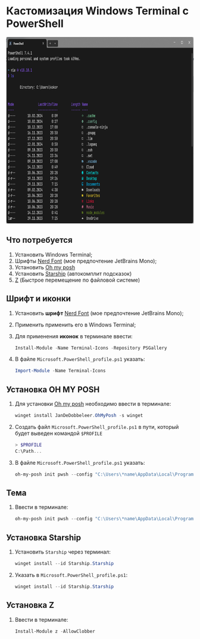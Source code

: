 # Кастомизация Windows Terminal c PowerShell

<img src="preview.png" width="1739" height="500" alt="Конечный результат"></img>

## Что потребуется

1. Установить Windows Terminal;
2. Шрифты [Nerd Font](https://www.nerdfonts.com/font-downloads) (мое предпочтение JetBrains Mono);
3. Установить [Oh my posh](https://ohmyposh.dev/)
4. Установить [Starship](https://starship.rs/ru-RU/guide) (автокомплит подсказок)
5. [Z](https://github.com/badmotorfinger/z) (Быстрое перемещение по файловой системе)

## Шрифт и иконки

1. Установить **шрифт** [Nerd Font](https://www.nerdfonts.com/font-downloads) (мое предпочтение JetBrains Mono);
2. Применить применить его в Windows Terminal;
3. Для применения **иконок** в терминале ввести:

    ```PowerShell
    Install-Module -Name Terminal-Icons -Repository PSGallery
    ```

4. В файле `Microsoft.PowerShell_profile.ps1` указать:
    ```PowerShell
    Import-Module -Name Terminal-Icons
    ```

## Установка OH MY POSH

1. Для установки [Oh my posh](https://ohmyposh.dev/) необходимо ввести в терминале:
    ```PowerShell
    winget install JanDeDobbeleer.OhMyPosh -s winget
    ```
2. Создать файл `Microsoft.PowerShell_profile.ps1` в пути, который будет выведен командой `$PROFILE`
    ```Powershell
    > $PROFILE
    C:\Path...
    ```
3. В файле `Microsoft.PowerShell_profile.ps1` указать:
    ```Powershell
    oh-my-posh init pwsh --config "C:\Users\*name\AppData\Local\Programs\oh-my-posh\themes\dracula.omp.json" | Invoke-Expression
    ```

## Тема

1. Ввести в терминале:
    ```Powershell
    oh-my-posh init pwsh --config "C:\Users\*name\AppData\Local\Programs\oh-my-posh\themes\dracula.omp.json" | Invoke-Expression
    ```

## Установка Starship
1. Установить `Starship` через терминал: 
    ```PowerShell
    winget install --id Starship.Starship
    ```
2. Указать в `Microsoft.PowerShell_profile.ps1`:
    ```PowerShell
    winget install --id Starship.Starship
    ```

## Установка Z
1. Ввести в терминале:

    ```Powershell
    Install-Module z -AllowClobber
    ```
